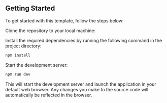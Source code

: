 ## Getting Started

To get started with this template, follow the steps below:

Clone the repository to your local machine:

Install the required dependencies by running the following command in the project directory:


```bash
npm install
```

Start the development server:


```bash
npm run dev
```

This will start the development server and launch the application in your default web browser. Any changes you make to the source code will automatically be reflected in the browser.
